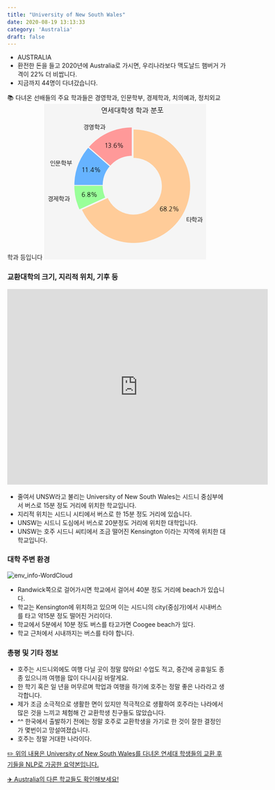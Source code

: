 ```yaml
---
title: "University of New South Wales"
date: 2020-08-19 13:13:33
category: 'Australia'
draft: false
---
```



* AUSTRALIA
* 환전한 돈을 들고 2020년에 Australia로 가시면, 우리나라보다 맥도날드 햄버거 가격이 22% 더 비쌉니다.
* 지금까지 44명이 다녀갔습니다. 


📚 다녀온 선배들의 주요 학과들은 경영학과, 인문학부, 경제학과, 치의예과, 정치외교학과 등입니다
![department-info](../plots/AU000012.png)
### 교환대학의 크기, 지리적 위치, 기후 등
<iframe
width="600"
height="450"
frameborder="0" style="border:0"
src="https://www.google.com/maps/embed/v1/place?key=AIzaSyC9e1AME-pVmWC4hBpFdu5S4dKzyepa3HQ&q=University+of+New+South+Wales&center=-33.917347,151.2312675&zoom=14" allowfullscreen>
</iframe>

* 줄여서 UNSW라고 불리는 University of New South Wales는 시드니 중심부에서 버스로 15분 정도 거리에 위치한 학교입니다.
* 지리적 위치는 시드니 시티에서 버스로 한 15분 정도 거리에 있습니다.
* UNSW는 시드니 도심에서 버스로 20분정도 거리에 위치한 대학입니다.
* UNSW는 호주 시드니 씨티에서 조금 떨어진 Kensington 이라는 지역에 위치한 대학교입니다.


### 대학 주변 환경

![env_info-WordCloud](../univ_wordclouds_okt/env_info/AU000012_env_info_okt.png)

* Randwick쪽으로 걸어가시면 학교에서 걸어서 40분 정도 거리에 beach가 있습니다.
* 학교는 Kensington에 위치하고 있으며 이는 시드니의 city(중심가)에서 시내버스를 타고 약15분 정도 떨어진 거리이다.
* 학교에서 5분에서 10분 정도 버스를 타고가면 Coogee beach가 있다.
* 학교 근처에서 시내까지는 버스를 타야 합니다.


### 총평 및 기타 정보 
* 호주는 시드니외에도 여행 다닐 곳이 정말 많아요! 수업도 적고, 중간에 공휴일도 종종 있으니까 여행을 많이 다니시길 바랄게요.
* 한 학기 혹은 일 년을 머무르며 학업과 여행을 하기에 호주는 정말 좋은 나라라고 생각합니다.
* 제가 조금 소극적으로 생활한 면이 있지만 적극적으로 생활하여 호주라는 나라에서 많은 것을 느끼고 체험해 간 교환학생 친구들도 많았습니다.
* ^^ 한국에서 출발하기 전에는 정말 호주로 교환학생을 가기로 한 것이 잘한 결정인가 몇번이고 망설여졌습니다.
* 호주는 정말 거대한 나라이다.


[✏️ 위의 내용은 University of New South Wales를 다녀온 연세대 학생들의 교환 후기들을 NLP로 가공한 요약본입니다.](http://oia.yonsei.ac.kr/partner/expReport.asp?ucode=AU000012&bgbn=A)

[✈️ Australia의 다른 학교들도 확인해보세요!](https://yonsei-exchange.netlify.app/?category=Australia)
